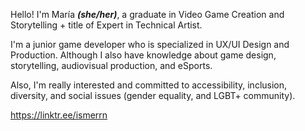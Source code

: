 Hello! I'm María ***(she/her)***, a graduate in Video Game Creation and Storytelling + title of Expert in Technical Artist.

I'm a junior game developer who is specialized in UX/UI Design and Production. Although I also have knowledge about game design, storytelling, audiovisual production, and eSports.

Also, I'm really interested and committed to accessibility, inclusion, diversity, and social issues (gender equality, and LGBT+ community).

https://linktr.ee/ismerrn
